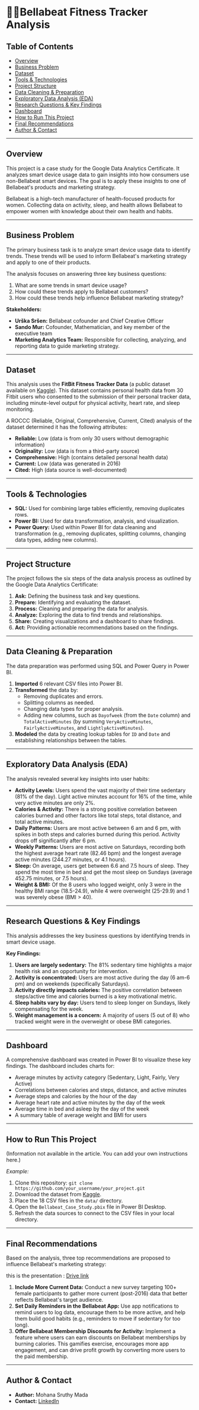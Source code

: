 # 💪🏼Bellabeat Fitness Tracker Analysis
## Table of Contents
* [Overview](#overview)
* [Business Problem](#business-problem)
* [Dataset](#dataset)
* [Tools & Technologies](#tools--technologies)
* [Project Structure](#project-structure)
* [Data Cleaning & Preparation](#data-cleaning--preparation)
* [Exploratory Data Analysis (EDA)](#exploratory-data-analysis-eda)
* [Research Questions & Key Findings](#research-questions--key-findings)
* [Dashboard](#dashboard)
* [How to Run This Project](#how-to-run-this-project)
* [Final Recommendations](#final-recommendations)
* [Author & Contact](#author--contact)

---

## Overview
This project is a case study for the Google Data Analytics Certificate. It analyzes smart device usage data to gain insights into how consumers use non-Bellabeat smart devices. The goal is to apply these insights to one of Bellabeat's products and marketing strategy.

Bellabeat is a high-tech manufacturer of health-focused products for women. Collecting data on activity, sleep, and health allows Bellabeat to empower women with knowledge about their own health and habits.

---

## Business Problem
The primary business task is to analyze smart device usage data to identify trends. These trends will be used to inform Bellabeat's marketing strategy and apply to one of their products.

The analysis focuses on answering three key business questions:
1.  What are some trends in smart device usage?
2.  How could these trends apply to Bellabeat customers?
3.  How could these trends help influence Bellabeat marketing strategy?

**Stakeholders:**
* **Urška Sršen:** Bellabeat cofounder and Chief Creative Officer
* **Sando Mur:** Cofounder, Mathematician, and key member of the executive team
* **Marketing Analytics Team:** Responsible for collecting, analyzing, and reporting data to guide marketing strategy.

---

## Dataset
This analysis uses the **FitBit Fitness Tracker Data** (a public dataset available on [Kaggle](https://www.kaggle.com/datasets/arashnic/fitbit)). This dataset contains personal health data from 30 Fitbit users who consented to the submission of their personal tracker data, including minute-level output for physical activity, heart rate, and sleep monitoring.

A ROCCC (Reliable, Original, Comprehensive, Current, Cited) analysis of the dataset determined it has the following attributes:
* **Reliable:** Low (data is from only 30 users without demographic information)
* **Originality:** Low (data is from a third-party source)
* **Comprehensive:** High (contains detailed personal health data)
* **Current:** Low (data was generated in 2016)
* **Cited:** High (data source is well-documented)

---

## Tools & Technologies
* **SQL:** Used for combining large tables efficiently, removing duplicates rows.
* **Power BI:** Used for data transformation, analysis, and visualization.
* **Power Query:** Used within Power BI for data cleaning and transformation (e.g., removing duplicates, splitting columns, changing data types, adding new columns).

---

## Project Structure
The project follows the six steps of the data analysis process as outlined by the Google Data Analytics Certificate:
1.  **Ask:** Defining the business task and key questions.
2.  **Prepare:** Identifying and evaluating the dataset.
3.  **Process:** Cleaning and preparing the data for analysis.
4.  **Analyze:** Exploring the data to find trends and relationships.
5.  **Share:** Creating visualizations and a dashboard to share findings.
6.  **Act:** Providing actionable recommendations based on the findings.

---

## Data Cleaning & Preparation
The data preparation was performed using SQL and Power Query in Power BI.
1.  **Imported** 6 relevant CSV files into Power BI.
2.  **Transformed** the data by:
    * Removing duplicates and errors.
    * Splitting columns as needed.
    * Changing data types for proper analysis.
    * Adding new columns, such as `Dayofweek` (from the `Date` column) and `TotalActiveMinutes` (by summing `VeryActiveMinutes`, `FairlyActiveMinutes`, and `LightlyActiveMinutes`).
3.  **Modeled** the data by creating lookup tables for `ID` and `Date` and establishing relationships between the tables.

---

## Exploratory Data Analysis (EDA)
The analysis revealed several key insights into user habits:
* **Activity Levels:** Users spend the vast majority of their time sedentary (81% of the day). Light active minutes account for 16% of the time, while very active minutes are only 2%.
* **Calories & Activity:** There is a strong positive correlation between calories burned and other factors like total steps, total distance, and total active minutes.
* **Daily Patterns:** Users are most active between 6 am and 6 pm, with spikes in both steps and calories burned during this period. Activity drops off significantly after 6 pm.
* **Weekly Patterns:** Users are most active on Saturdays, recording both the highest average heart rate (82.46 bpm) and the longest average active minutes (244.27 minutes, or 4.1 hours).
* **Sleep:** On average, users get between 6.6 and 7.5 hours of sleep. They spend the most time in bed and get the most sleep on Sundays (average 452.75 minutes, or 7.5 hours).
* **Weight & BMI:** Of the 8 users who logged weight, only 3 were in the healthy BMI range (18.5-24.9), while 4 were overweight (25-29.9) and 1 was severely obese (BMI > 40).

---

## Research Questions & Key Findings
This analysis addresses the key business questions by identifying trends in smart device usage.

**Key Findings:**
1.  **Users are largely sedentary:** The 81% sedentary time highlights a major health risk and an opportunity for intervention.
2.  **Activity is concentrated:** Users are most active during the day (6 am-6 pm) and on weekends (specifically Saturdays).
3.  **Activity directly impacts calories:** The positive correlation between steps/active time and calories burned is a key motivational metric.
4.  **Sleep habits vary by day:** Users tend to sleep longer on Sundays, likely compensating for the week.
5.  **Weight management is a concern:** A majority of users (5 out of 8) who tracked weight were in the overweight or obese BMI categories.

---

## Dashboard
A comprehensive dashboard was created in Power BI to visualize these key findings. The dashboard includes charts for:
* Average minutes by activity category (Sedentary, Light, Fairly, Very Active)
* Correlations between calories and steps, distance, and active minutes
* Average steps and calories by the hour of the day
* Average heart rate and active minutes by the day of the week
* Average time in bed and asleep by the day of the week
* A summary table of average weight and BMI for users

---

## How to Run This Project
(Information not available in the article. You can add your own instructions here.)

*Example:*
1.  Clone this repository: `git clone https://github.com/your_username/your_project.git`
2.  Download the dataset from [Kaggle](https://www.kaggle.com/datasets/arashnic/fitbit).
3.  Place the 18 CSV files in the `data/` directory.
4.  Open the `Bellabeat_Case_Study.pbix` file in Power BI Desktop.
5.  Refresh the data sources to connect to the CSV files in your local directory.

---

## Final Recommendations
Based on the analysis, three top recommendations are proposed to influence Bellabeat's marketing strategy:

this is the presentation : [Drive link](https://docs.google.com/presentation/d/1RQL2DzUEOZnk8LL7yQYKN2TCuVpUiyAm7MXU2Qu_w-c/edit?usp=sharing)

1.  **Include More Current Data:** Conduct a new survey targeting 100+ female participants to gather more current (post-2016) data that better reflects Bellabeat's target audience.
2.  **Set Daily Reminders in the Bellabeat App:** Use app notifications to remind users to log data, encourage them to be more active, and help them build good habits (e.g., reminders to move if sedentary for too long).
3.  **Offer Bellabeat Membership Discounts for Activity:** Implement a feature where users can earn discounts on Bellabeat memberships by burning calories. This gamifies exercise, encourages more app engagement, and can drive profit growth by converting more users to the paid membership.

---

## Author & Contact
* **Author:** Mohana Sruthy Mada
* **Contact:** [LinkedIn](https://www.linkedin.com/in/mohana-sruthy-mada/)